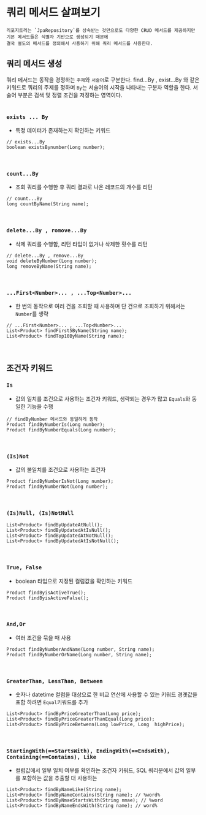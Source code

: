 # 쿼리 메서드 살펴보기
~~~
리포지토리는 `JpaRepository`를 상속받는 것만으로도 다양한 CRUD 메서드를 제공하지만 기본 메서드들은 식별자 기반으로 생성되기 때문에
결국 별도의 메서드를 정의해서 사용하기 위해 쿼리 메서드를 사용한다.
~~~

## 쿼리 메서드 생성
쿼리 메서드는 동작을 경정하는 `주제`와 `서술어`로 구분한다. find...By , exist...By 와 같은 키워드로 쿼리의 주제를 정하며 `By`는 서술어의 시작을 나타내는 구분자 역할을 한다.
서술어 부분은 검색 및 정렬 조건을 저징하는 영역이다.
<br> <br>

### `exists ... By`
- 특정 데이터가 존재하는지 확인하는 키워드
~~~
// exists...By
boolean existsBynumber(Long number);
~~~

<br>

### `count...By`
- 조회 쿼리를 수행한 후 쿼리 결과로 나온 레코드의 개수를 리턴
~~~
// count...By
long countByName(String name);
~~~

<br>

### `delete...By , romove...By`
- 삭제 쿼리를 수행함, 리턴 타입이 없거나 삭제한 횟수를 리턴
~~~
// delete...By , remove...By
void deleteByNumber(Long number);
long removeByName(String name);
~~~

<br>

### `...First<Number>... , ...Top<Number>...`
- 한 번의 동작으로 여러 건을 조회할 때 사용하며 단 건으로 조회하기 위해서는 `Number`를 생략
~~~
// ...First<Number>... , ...Top<Number>...
List<Product> findFirst5ByName(String name);
List<Product> findTop10ByName(String name);
~~~

<br>

## 조건자 키워드

### `Is`
- 값의 일치를 조건으로 사용하는 조건자 키워드, 생략되는 경우가 많고 `Equals`와 동일한 기능을 수행
~~~
// findByNumber 메서드와 동일하게 동작
Product findByNumberIs(Long number);
Product findByNumberEquals(Long number);
~~~

<br>

### `(Is)Not`
- 값의 불일치를 조건으로 사용하는 조건자
~~~
Product findByNumberIsNot(Long number);
Product findByNumberNot(Long number);
~~~

<br>

### `(Is)Null, (Is)NotNull`
~~~
List<Product> findByUpdateAtNull();
List<Product> findByUpdatedAtIsNull();
List<Product> findByUpdatedAtNotNull();
List<Product> findByUpdatedAtIsNotNull();
~~~

<br>

### `True, False`
- boolean 타입으로 지정된 컬럼값을 확인하는 키워드
~~~
Product findByisActiveTrue();
Product findByisActiveFalse();
~~~

<br>

### `And,Or`
- 여러 조건을 묶을 때 사용
~~~
Product findByNumberAndName(Long number, String name);
Product findByNumberOrName(Long number, String name);
~~~

<br>

### `GreaterThan, LessThan, Between`
- 숫자나 datetime 컬럼을 대상으로 한 비교 연산에 사용할 수 있는 키워드 경곗값을 포함 하려면 `Equal`키워드를 추가
~~~
List<Product> findByPriceGreaterThan(Long price);
List<Product> findByPriceGreaterThanEqual(Long price);
List<Product> findByPriceBetwenn(Long lowPrice, Long  highPrice);
~~~

<br>

### `StartingWith(==StartsWith), EndingWith(==EndsWith), Containing(==Contains), Like`
- 컬럼값에서 일부 일치 여부를 확인하는 조건자 키워드, SQL 쿼리문에서 값의 일부를 포함하는 값을 추출할 대 사용하는 
~~~
List<Product> findByNameLike(String name);
List<Product> findByNameContains(String name); // %word%
List<Product> findByNmaeStartsWith(String nmae); // %word
List<Product> findByNameEndsWith(String name); // word%
~~~